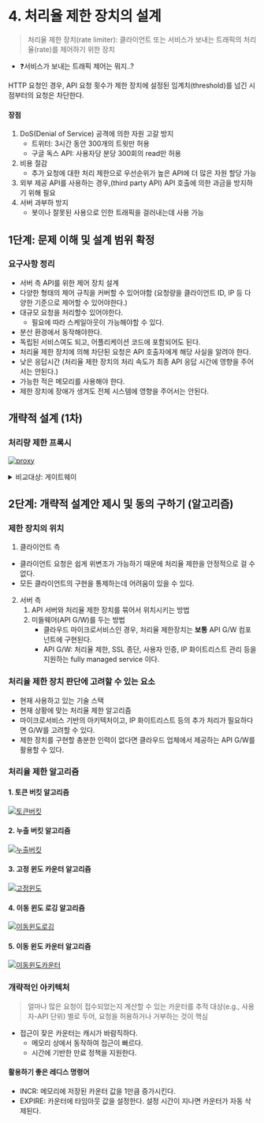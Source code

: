 # 4. 처리율 제한 장치의 설계

> 처리율 제한 장치(rate limiter): 클라이언트 또는 서비스가 보내는 트래픽의 처리율(rate)를 제어하기 위한 장치

- ❓서비스가 보내는 트래픽 제어는 뭐지..?

HTTP 요청인 경우, API 요청 횟수가 제한 장치에 설정된 임계치(threshold)를 넘긴 시점부터의 요청은 차단한다.

#### 장점
1. DoS(Denial of Service) 공격에 의한 자원 고갈 방지
   - 트위터: 3시간 동안 300개의 트윗만 허용
   - 구글 독스 API: 사용자당 분당 300회의 read만 허용
2. 비용 절감
   - 추가 요청에 대한 처리 제한으로 우선순위가 높은 API에 더 많은 자원 할당 가능
3. 외부 제공 API를 사용하는 경우,(third party API) API 호출에 의한 과금을 방지하기 위해 필요
4. 서버 과부하 방지
   - 봇이나 잘못된 사용으로 인한 트래픽을 걸러내는데 사용 가능

## 1단계: 문제 이해 및 설계 범위 확정

### 요구사항 정리
* 서버 측 API를 위한 제어 장치 설계
* 다양한 형태의 제어 규칙을 커버할 수 있어야함 (요청량을 클라이언트 ID, IP 등 다양한 기준으로 제어할 수 있어야한다.)
* 대규모 요청을 처리할수 있어야한다.
  * 필요에 따라 스케일아웃이 가능해야할 수 있다.
* 분산 환경에서 동작해야한다.
* 독립된 서비스여도 되고, 어플리케이션 코드에 포함되어도 된다.
* 처리율 제한 장치에 의해 차단된 요청은 API 호출자에게 해당 사실을 알려야 한다.
* 낮은 응답시간 (처리율 제한 장치의 처리 속도가 최종 API 응답 시간에 영향을 주어서는 안된다.)
* 가능한 적은 메모리를 사용해야 한다.
* 제한 장치에 장애가 생겨도 전체 시스템에 영향을 주어서는 안된다.

## 개략적 설계 (1차)

### 처리량 제한 프록시
[![proxy](./images/proxy-2.png)](./images/proxy-2.png)

<details><summary>비교대상: 게이트웨이</summary>

[![게이트웨이](./images/gateway.png)](./images/gateway.png)

</details>

## 2단계: 개략적 설계안 제시 및 동의 구하기 (알고리즘)

### 제한 장치의 위치

1. 클라이언트 측
- 클라이언트 요청은 쉽게 위변조가 가능하기 때문에 처리율 제한을 안정적으로 걸 수 없다.
- 모든 클라이언트의 구현을 통제하는데 어려움이 있을 수 있다.
2. 서버 측
   1. API 서버와 처리율 제한 장치를 묶어서 위치시키는 방법
   2. 미들웨어(API G/W)를 두는 방법
      * 클라우드 마이크로서비스인 경우, 처리율 제한장치는 **보통** API G/W 컴포넌트에 구현된다.
      * API G/W: 처리율 제한, SSL 종단, 사용자 인증, IP 화이트리스트 관리 등을 지원하는 fully managed service 이다.

### 처리율 제한 장치 판단에 고려할 수 있는 요소
* 현재 사용하고 있는 기술 스택
* 현재 상황에 맞는 처리율 제한 알고리즘
* 마이크로서비스 기반의 아키텍처이고, IP 화이트리스트 등의 추가 처리가 필요하다면 G/W를 고려할 수 있다.
* 제한 장치를 구현할 충분한 인력이 없다면 클라우드 업체에서 제공하는 API G/W를 활용할 수 있다.

### 처리율 제한 알고리즘

#### 1. 토큰 버킷 알고리즘

[![토큰버킷](./images/토큰버킷알고리즘.png)](./images/토큰버킷알고리즘.png)

#### 2. 누출 버킷 알고리즘

[![누출버킷](./images/누출버킷.png)](./images/누출버킷.png)

#### 3. 고정 윈도 카운터 알고리즘

[![고정윈도](./images/고정윈도우.png)](./images/고정윈도우.png)

#### 4. 이동 윈도 로깅 알고리즘

[![이동윈도로깅](./images/이동로깅.png)](./images/이동로깅.png)

#### 5. 이동 윈도 카운터 알고리즘

[![이동윈도카운터](./images/이동윈도카운터.png)](./images/이동윈도카운터.png)


### 개략적인 아키텍처
> 얼마나 많은 요청이 접수되었는지 계산할 수 있는 카운터를 추적 대상(e.g., 사용자-API 단위) 별로 두어, 요청을 허용하거나 거부하는 것이 핵심

* 접근이 잦은 카운터는 캐시가 바람직하다.
  * 메모리 상에서 동작하여 접근이 빠르다.
  * 시간에 기반한 만료 정책을 지원한다.

#### 활용하기 좋은 레디스 명령어
* INCR: 메모리에 저장된 카운터 값을 1만큼 증가시킨다.
* EXPIRE: 카운터에 타임아웃 값을 설정한다. 설정 시간이 지나면 카운터가 자동 삭제된다.